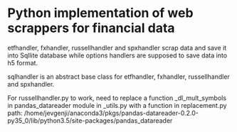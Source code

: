 # Python implementation of web scrappers for financial data

etfhandler, fxhandler, russellhandler and spxhandler scrap data and save it into Sqllite database
while options handlers are supposed to save data into h5 format.

sqlhandler is an abstract base class for etfhandler, fxhandler, russellhandler and spxhandler.

For russellhandler.py to work, need to replace a function _dl_mult_symbols in pandas_datareader module in _utils.py with a function in replacement.py path: /home/jevgenji/anaconda3/pkgs/pandas-datareader-0.2.0-py35_0/lib/python3.5/site-packages/pandas_datareader



